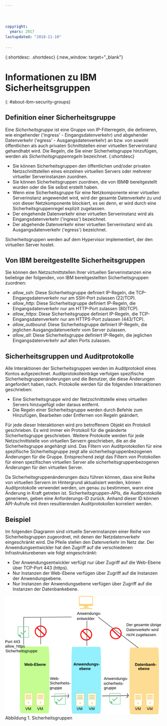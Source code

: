 ```yaml
---



copyright:
  years: 2017
lastupdated: "2018-11-10"

---
```


{:shortdesc: .shortdesc}
{:new_window: target="_blank"}

# Informationen zu IBM Sicherheitsgruppen
{: #about-ibm-security-groups}

## Definition einer Sicherheitsgruppe
Eine *Sicherheitsgruppe* ist eine Gruppe von IP-Filterregeln, die definieren, wie eingehender ('ingress' - Eingangsdatenverkehr) und abgehender
Datenverkehr ('egress' - Ausgangsdatenverkehr) an bzw. von sowohl öffentlichen als auch privaten Schnittstellen einer virtuellen Serverinstanz gehandhabt wird. Die Regeln, die Sie einer Sicherheitsgruppe hinzufügen, werden als *Sicherheitsgruppenregeln* bezeichnet.
{:shortdesc}

* Sie können Sicherheitsgruppen den öffentlichen und/oder privaten Netzschnittstellen eines einzelnen virtuellen Servers oder mehrerer virtueller Serverinstanzen zuordnen.
* Sie können Sicherheitsgruppen zuordnen, die von IBM© bereitgestellt wurden oder die Sie selbst erstellt haben.
* Wenn eine Sicherheitsgruppe für eine Netzkomponente einer virtuellen Serverinstanz angewendet wird, wird der gesamte Datenverkehr zu und von dieser Netzkomponente blockiert, es sei denn, er wird durch eine Sicherheitsgruppenregel explizit zugelassen.
* Der eingehende Datenverkehr einer virtuellen Serverinstanz wird als Eingangsdatenverkehr ('ingress') bezeichnet.
* Der abgehende Datenverkehr einer virtuellen Serverinstanz wird als Ausgangsdatenverkehr ('egress') bezeichnet.

Sicherheitsgruppen werden auf dem Hypervisor implementiert, der den virtuellen Server hostet.

## Von IBM bereitgestellte Sicherheitsgruppen
Sie können den Netzschnittstellen Ihrer virtuellen Serverinstanzen eine beliebige der folgenden, von IBM bereitgestellten
Sicherheitsgruppen zuordnen:

* *allow_ssh*: Diese Sicherheitsgruppe definiert IP-Regeln, die TCP-Eingangsdatenverkehr nur am SSH-Port zulassen (22/TCP).
* *allow_http*: Diese Sicherheitsgruppe definiert IP-Regeln, die Eingangsdatenverkehr nur am HTTP-Port zulassen (80/TCP).
* *allow_https*: Diese Sicherheitsgruppe definiert IP-Regeln, die TCP-Eingangsdatenverkehr nur am HTTPS-Port zulassen (443/TCP).
* *allow_outbound*: Diese Sicherheitsgruppe definiert IP-Regeln, die jeglichen Ausgangsdatenverkehr vom Server zulassen.
* *allow_all*: Diese Sicherheitsgruppe definiert IP-Regeln, die jeglichen Eingangsdatenverkehr auf allen Ports zulassen.

## Sicherheitsgruppen und Auditprotokolle
Alle Interaktionen der Sicherheitsgruppen werden im Auditprotokoll eines Kontos aufgezeichnet. Auditprotokolleinträge verfolgen spezifische Sicherheitsgruppenänderungen und die Benutzer, die diese Änderungen angefordert haben, nach. Protokolle werden für die folgenden Interaktionen geschrieben:
* Eine Sicherheitsgruppe wird der Netzschnittstelle eines virtuellen Servers hinzugefügt oder daraus entfernt.
* Die Regeln einer Sicherheitsgruppe werden durch Befehle zum Hinzufügen, Bearbeiten oder Entfernen von Regeln geändert.

Für jede dieser Interaktionen wird pro betroffenem Objekt ein Protokoll geschrieben. Es wird immer ein Protokoll für die geänderte Sicherheitsgruppe geschrieben. Weitere Protokolle werden für jede Netzschnittstelle von virtuellen Servern geschrieben, die an die Sicherheitsgruppe angehängt sind. Das Filtern von Auditprotokollen für eine spezifische Sicherheitsgruppe zeigt alle sicherheitsgruppenbezogenen Änderungen für die Gruppe. Entsprechend zeigt das Filtern von Protokollen für einen spezifischen virtuellen Server alle sicherheitsgruppenbezogenen Änderungen für den virtuellen Server.

Da Sicherheitsgruppenänderungen dazu führen können, dass eine Reihe von virtuellen Servern im Hintergrund aktualisiert werden, können Auditprotokolle verwendet werden, um genau zu bestimmen, wann eine Änderung in Kraft getreten ist.  Sicherheitsgruppen-APIs, die Auditprotokolle generieren, geben eine Anforderungs-ID zurück. Anhand dieser ID können API-Aufrufe mit ihren resultierenden Auditprotokollen korreliert werden.

## Beispiel
Im folgenden Diagramm sind virtuelle Serverinstanzen einer Reihe von Sicherheitsgruppen zugeordnet,
mit denen der Netzdatenverkehr eingeschränkt wird. Die Pfeile stellen den Datenverkehr im Netz dar. Der Anwendungsentwickler hat den Zugriff auf die verschiedenen Infrastrukturebenen wie folgt eingeschränkt:

* Der Anwendungsentwickler verfügt nur über Zugriff auf die Web-Ebene über TCP-Port 443 (https).
* Nur Instanzen der Web-Ebene verfügen über Zugriff auf die Instanzen der Anwendungsebene.
* Nur Instanzen der Anwendungsebene verfügen über Zugriff auf die Instanzen der Datenbankebene.

![Abbildung der Sicherheitsgruppen](images/SecurityGroups.png "Abbildung des Datenverkehrs im Netz mit einer Reihe aktivierter Sicherheitsgruppen") Abbildung 1. Sicherheitsgruppen
